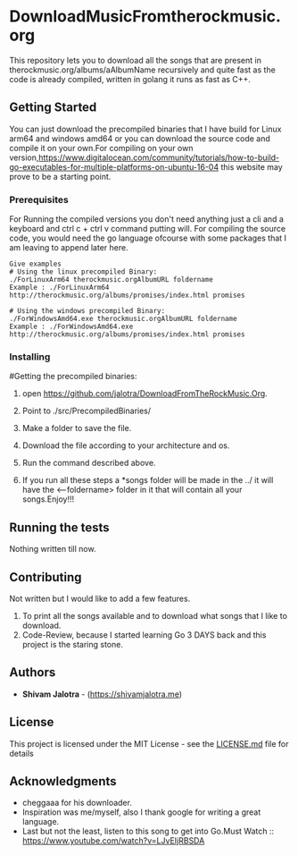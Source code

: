 # DownloadMusicFromtherockmusic.org

This repository lets you to download all the songs that are present in therockmusic.org/albums/aAlbumName recursively and quite fast as the code is already compiled, written in golang it runs as fast as C++.

## Getting Started

You can just download the precompiled binaries that I have build for Linux arm64 and windows amd64 or you can download the source code and compile it on your own.For compiling on your own version,https://www.digitalocean.com/community/tutorials/how-to-build-go-executables-for-multiple-platforms-on-ubuntu-16-04 this website may prove to be a starting point.

### Prerequisites

For Running the compiled versions you don't need anything just a cli and a keyboard and ctrl c + ctrl v command putting will.
For compiling the source code, you would need the go language ofcourse with some packages that I am leaving to append later here.  

```
Give examples
# Using the linux precompiled Binary:
./ForLinuxArm64 therockmusic.orgAlbumURL foldername
Example : ./ForLinuxArm64 http://therockmusic.org/albums/promises/index.html promises 

# Using the windows precompiled Binary:
./ForWindowsAmd64.exe therockmusic.orgAlbumURL foldername
Example : ./ForWindowsAmd64.exe http://therockmusic.org/albums/promises/index.html promises 

```

### Installing
#Getting the precompiled binaries:
1. open https://github.com/jalotra/DownloadFromTheRockMusic.Org.
2. Point to ./src/PrecompiledBinaries/
3. Make a folder to save the file. 
4. Download the file according to your architecture and os.
5. Run the command described above.

6. If you run all these steps a *songs folder will be made in the ../ it will have the <--foldername> folder in it that will contain all your songs.Enjoy!!! 


## Running the tests

Nothing written till now.


## Contributing

Not written but I would like to add a few features.
1. To print all the songs available and to download what songs that I like to download.
2. Code-Review, because I started learning Go 3 DAYS back and this project is the staring stone.



## Authors

* **Shivam Jalotra** - (https://shivamjalotra.me)

## License

This project is licensed under the MIT License - see the [LICENSE.md](LICENSE.md) file for details

## Acknowledgments

* cheggaaa for his downloader. 
* Inspiration was me/myself, also I thank google for writing a great language. 
* Last but not the least, listen to this song to get into Go.Must Watch :: https://www.youtube.com/watch?v=LJvEIjRBSDA